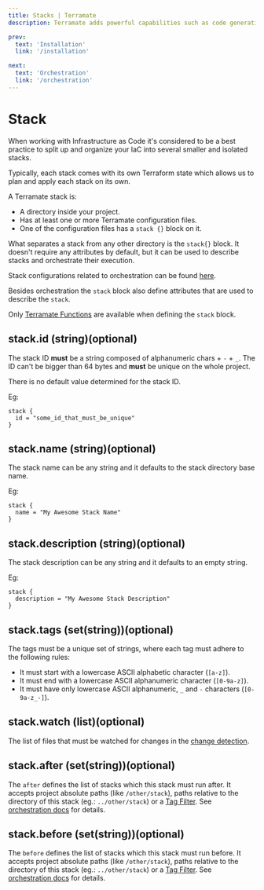 ```yaml
---
title: Stacks | Terramate
description: Terramate adds powerful capabilities such as code generation, stacks, orchestration, change detection, globals and more to Terraform.

prev:
  text: 'Installation'
  link: '/installation'

next:
  text: 'Orchestration'
  link: '/orchestration'
---
```


# Stack

When working with Infrastructure as Code it's considered to be a best practice
to split up and organize your IaC into several smaller and isolated stacks.

Typically, each stack comes with its own Terraform state which allows us
to plan and apply each stack on its own.

A Terramate stack is:

* A directory inside your project.
* Has at least one or more Terramate configuration files.
* One of the configuration files has a `stack {}` block on it.

What separates a stack from any other directory is the `stack{}` block.
It doesn't require any attributes by default, but it can be used
to describe stacks and orchestrate their execution.

Stack configurations related to orchestration can be found [here](orchestration.md).

Besides orchestration the `stack` block also define attributes that are
used to describe the `stack`.

Only [Terramate Functions](functions.md) are available when defining
the `stack` block.

## stack.id (string)(optional)

The stack ID **must** be a string composed of alphanumeric chars + `-` + `_`.
The ID can't be bigger than 64 bytes and **must** be unique on the
whole project.

There is no default value determined for the stack ID.

Eg:

```hcl
stack {
  id = "some_id_that_must_be_unique"
}
```

## stack.name (string)(optional)

The stack name can be any string and it defaults to the stack directory
base name.

Eg:

```hcl
stack {
  name = "My Awesome Stack Name"
}
```

## stack.description (string)(optional)

The stack description can be any string and it defaults to an empty string.

Eg:

```hcl
stack {
  description = "My Awesome Stack Description"
}
```

## stack.tags (set(string))(optional)

The tags must be a unique set of strings, where each tag must adhere to the following rules:

- It must start with a lowercase ASCII alphabetic character (`[a-z]`).
- It must end with a lowercase ASCII alphanumeric character (`[0-9a-z]`).
- It must have only lowercase ASCII alphanumeric, `_` and `-` characters (`[0-9a-z_-]`).

## stack.watch (list)(optional)

The list of files that must be watched for changes in the
[change detection](change-detection.md).

## stack.after (set(string))(optional)

The `after` defines the list of stacks which this stack must run after.
It accepts project absolute paths (like `/other/stack`), paths relative to
the directory of this stack (eg.: `../other/stack`) or a [Tag Filter](tag-filter.md).
See [orchestration docs](orchestration.md#stacks-ordering) for details.

## stack.before (set(string))(optional)

The `before` defines the list of stacks which this stack must run before.
It accepts project absolute paths (like `/other/stack`), paths relative to
the directory of this stack (eg.: `../other/stack`) or a [Tag Filter](tag-filter.md).
See [orchestration docs](orchestration.md#stacks-ordering) for details.
